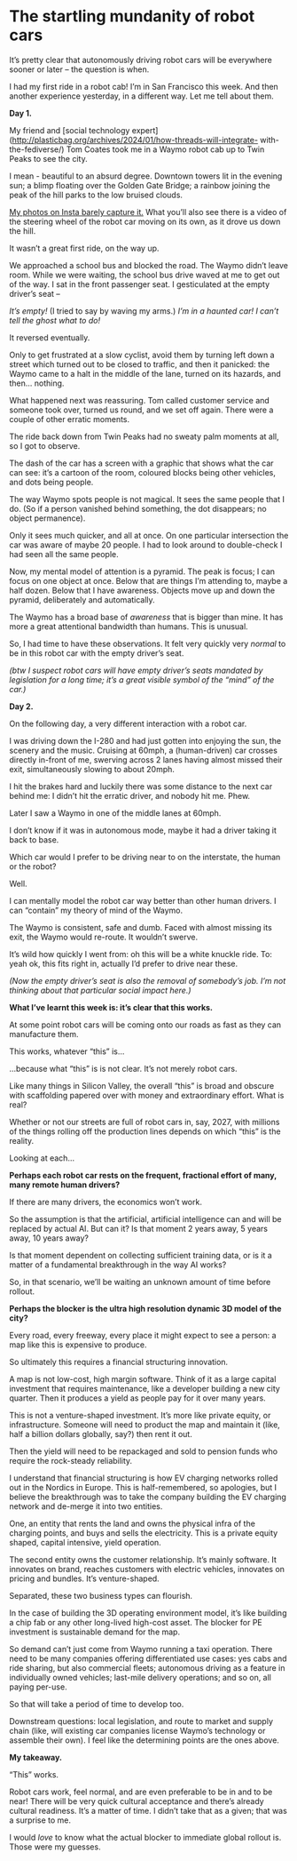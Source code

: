 # The startling mundanity of robot cars

It’s pretty clear that autonomously driving robot cars will be everywhere
sooner or later – the question is when.

I had my first ride in a robot cab! I’m in San Francisco this week. And then
another experience yesterday, in a different way. Let me tell about them.

**Day 1.**

My friend and [social technology
expert](http://plasticbag.org/archives/2024/01/how-threads-will-integrate-
with-the-fediverse/) Tom Coates took me in a Waymo robot cab up to Twin Peaks
to see the city.

I mean - beautiful to an absurd degree. Downtown towers lit in the evening
sun; a blimp floating over the Golden Gate Bridge; a rainbow joining the peak
of the hill parks to the low bruised clouds.

[My photos on Insta barely capture
it.](https://www.instagram.com/p/C3A8gRGptHQ/) What you’ll also see there is a
video of the steering wheel of the robot car moving on its own, as it drove us
down the hill.

It wasn’t a great first ride, on the way up.

We approached a school bus and blocked the road. The Waymo didn’t leave room.
While we were waiting, the school bus drive waved at me to get out of the way.
I sat in the front passenger seat. I gesticulated at the empty driver’s seat –

_It’s empty!_ (I tried to say by waving my arms.) _I’m in a haunted car! I
can’t tell the ghost what to do!_

It reversed eventually.

Only to get frustrated at a slow cyclist, avoid them by turning left down a
street which turned out to be closed to traffic, and then it panicked: the
Waymo came to a halt in the middle of the lane, turned on its hazards, and
then… nothing.

What happened next was reassuring. Tom called customer service and someone
took over, turned us round, and we set off again. There were a couple of other
erratic moments.

The ride back down from Twin Peaks had no sweaty palm moments at all, so I got
to observe.

The dash of the car has a screen with a graphic that shows what the car can
see: it’s a cartoon of the room, coloured blocks being other vehicles, and
dots being people.

The way Waymo spots people is not magical. It sees the same people that I do.
(So if a person vanished behind something, the dot disappears; no object
permanence).

Only it sees much quicker, and all at once. On one particular intersection the
car was aware of maybe 20 people. I had to look around to double-check I had
seen all the same people.

Now, my mental model of attention is a pyramid. The peak is focus; I can focus
on one object at once. Below that are things I’m attending to, maybe a half
dozen. Below that I have awareness. Objects move up and down the pyramid,
deliberately and automatically.

The Waymo has a broad base of _awareness_ that is bigger than mine. It has
more a great attentional bandwidth than humans. This is unusual.

So, I had time to have these observations. It felt very quickly very _normal_
to be in this robot car with the empty driver’s seat.

_(btw I suspect robot cars will have empty driver’s seats mandated by
legislation for a long time; it’s a great visible symbol of the “mind” of the
car.)_

**Day 2.**

On the following day, a very different interaction with a robot car.

I was driving down the I-280 and had just gotten into enjoying the sun, the
scenery and the music. Cruising at 60mph, a (human-driven) car crosses
directly in-front of me, swerving across 2 lanes having almost missed their
exit, simultaneously slowing to about 20mph.

I hit the brakes hard and luckily there was some distance to the next car
behind me: I didn’t hit the erratic driver, and nobody hit me. Phew.

Later I saw a Waymo in one of the middle lanes at 60mph.

I don’t know if it was in autonomous mode, maybe it had a driver taking it
back to base.

Which car would I prefer to be driving near to on the interstate, the human or
the robot?

Well.

I can mentally model the robot car way better than other human drivers. I can
“contain” my theory of mind of the Waymo.

The Waymo is consistent, safe and dumb. Faced with almost missing its exit,
the Waymo would re-route. It wouldn’t swerve.

It’s wild how quickly I went from: oh this will be a white knuckle ride. To:
yeah ok, this fits right in, actually I’d prefer to drive near these.

_(Now the empty driver’s seat is also the removal of somebody’s job. I’m not
thinking about that particular social impact here.)_

**What I’ve learnt this week is: it’s clear that this works.**

At some point robot cars will be coming onto our roads as fast as they can
manufacture them.

This works, whatever “this” is…

…because what “this” is is not clear. It’s not merely robot cars.

Like many things in Silicon Valley, the overall “this” is broad and obscure
with scaffolding papered over with money and extraordinary effort. What is
real?

Whether or not our streets are full of robot cars in, say, 2027, with millions
of the things rolling off the production lines depends on which “this” is the
reality.

Looking at each…

**Perhaps each robot car rests on the frequent, fractional effort of many,
many remote human drivers?**

If there are many drivers, the economics won’t work.

So the assumption is that the artificial, artificial intelligence can and will
be replaced by actual AI. But can it? Is that moment 2 years away, 5 years
away, 10 years away?

Is that moment dependent on collecting sufficient training data, or is it a
matter of a fundamental breakthrough in the way AI works?

So, in that scenario, we’ll be waiting an unknown amount of time before
rollout.

**Perhaps the blocker is the ultra high resolution dynamic 3D model of the
city?**

Every road, every freeway, every place it might expect to see a person: a map
like this is expensive to produce.

So ultimately this requires a financial structuring innovation.

A map is not low-cost, high margin software. Think of it as a large capital
investment that requires maintenance, like a developer building a new city
quarter. Then it produces a yield as people pay for it over many years.

This is not a venture-shaped investment. It’s more like private equity, or
infrastructure. Someone will need to product the map and maintain it (like,
half a billion dollars globally, say?) then rent it out.

Then the yield will need to be repackaged and sold to pension funds who
require the rock-steady reliability.

I understand that financial structuring is how EV charging networks rolled out
in the Nordics in Europe. This is half-remembered, so apologies, but I believe
the breakthrough was to take the company building the EV charging network and
de-merge it into two entities.

One, an entity that rents the land and owns the physical infra of the charging
points, and buys and sells the electricity. This is a private equity shaped,
capital intensive, yield operation.

The second entity owns the customer relationship. It’s mainly software. It
innovates on brand, reaches customers with electric vehicles, innovates on
pricing and bundles. It’s venture-shaped.

Separated, these two business types can flourish.

In the case of building the 3D operating environment model, it’s like building
a chip fab or any other long-lived high-cost asset. The blocker for PE
investment is sustainable demand for the map.

So demand can’t just come from Waymo running a taxi operation. There need to
be many companies offering differentiated use cases: yes cabs and ride
sharing, but also commercial fleets; autonomous driving as a feature in
individually owned vehicles; last-mile delivery operations; and so on, all
paying per-use.

So that will take a period of time to develop too.

Downstream questions: local legislation, and route to market and supply chain
(like, will existing car companies license Waymo’s technology or assemble
their own). I feel like the determining points are the ones above.

**My takeaway.**

“This” works.

Robot cars work, feel normal, and are even preferable to be in and to be near!
There will be very quick cultural acceptance and there’s already cultural
readiness. It’s a matter of time. I didn’t take that as a given; that was a
surprise to me.

I would _love_ to know what the actual blocker to immediate global rollout is.
Those were my guesses.
